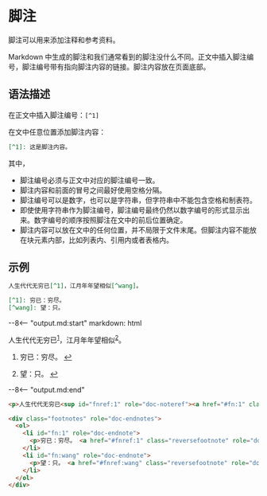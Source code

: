 # 脚注

脚注可以用来添加注释和参考资料。

Markdown 中生成的脚注和我们通常看到的脚注没什么不同。正文中插入脚注编号，脚注编号带有指向脚注内容的链接。脚注内容放在页面底部。

## 语法描述

在正文中插入脚注编号：`[^1]`

在文中任意位置添加脚注内容：

```markdown
[^1]: 这是脚注内容。
```

其中，

- 脚注编号必须与正文中对应的脚注编号一致。
- 脚注内容和前面的冒号之间最好使用空格分隔。
- 脚注编号可以是数字，也可以是字符串，但字符串中不能包含空格和制表符。
- 即使使用字符串作为脚注编号，脚注编号最终仍然以数字编号的形式显示出来。数字编号的顺序按照脚注在文中的前后位置确定。
- 脚注内容可以放在文中的任何位置，并不局限于文件末尾。但脚注内容不能放在块元素内部，比如列表内、引用内或者表格内。

## 示例

```markdown
人生代代无穷已[^1]，江月年年望相似[^wang]。

[^1]: 穷已：穷尽。
[^wang]: 望：只。
```

--8<-- "output.md:start"
    markdown: html
        <p>人生代代无穷已<sup id="fnref:1" role="doc-noteref"><a href="#fn:1" class="footnote" rel="footnote">1</a></sup>，江月年年望相似<sup id="fnref:wang" role="doc-noteref"><a href="#fn:wang" class="footnote" rel="footnote">2</a></sup>。</p>
        <div class="footnotes" role="doc-endnotes">
        <ol>
            <li id="fn:1" role="doc-endnote">
            <p>穷已：穷尽。 <a href="#fnref:1" class="reversefootnote" role="doc-backlink">&#8617;</a></p>
            </li>
            <li id="fn:wang" role="doc-endnote">
            <p>望：只。 <a href="#fnref:wang" class="reversefootnote" role="doc-backlink">&#8617;</a></p>
            </li>
        </ol>
        --8<-- "output.md:end"
</div>

```html
<p>人生代代无穷已<sup id="fnref:1" role="doc-noteref"><a href="#fn:1" class="footnote" rel="footnote">1</a></sup>，江月年年望相似<sup id="fnref:wang" role="doc-noteref"><a href="#fn:wang" class="footnote" rel="footnote">2</a></sup>。</p>

<div class="footnotes" role="doc-endnotes">
  <ol>
    <li id="fn:1" role="doc-endnote">
      <p>穷已：穷尽。 <a href="#fnref:1" class="reversefootnote" role="doc-backlink">&#8617;</a></p>
    </li>
    <li id="fn:wang" role="doc-endnote">
      <p>望：只。 <a href="#fnref:wang" class="reversefootnote" role="doc-backlink">&#8617;</a></p>
    </li>
  </ol>
</div>
```
